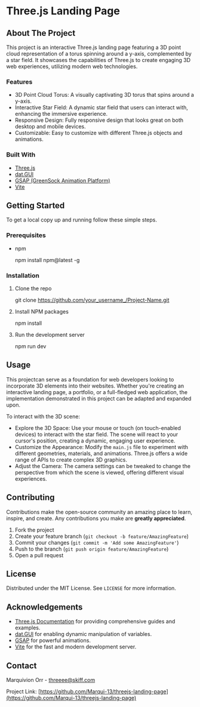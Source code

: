 # Three.js Landing Page

## About The Project

This project is an interactive Three.js landing page featuring a 3D point cloud representation of a torus spinning around a y-axis, complemented by a star field. It showcases the capabilities of Three.js to create engaging 3D web experiences, utilizing modern web technologies.

### Features

- 3D Point Cloud Torus: A visually captivating 3D torus that spins around a y-axis.
- Interactive Star Field: A dynamic star field that users can interact with, enhancing the immersive experience.
- Responsive Design: Fully responsive design that looks great on both desktop and mobile devices.
- Customizable: Easy to customize with different Three.js objects and animations.

### Built With

- [Three.js](https://threejs.org/)
- [dat.GUI](https://github.com/dataarts/dat.gui)
- [GSAP (GreenSock Animation Platform)](https://greensock.com/gsap/)
- [Vite](https://vitejs.dev/)

## Getting Started

To get a local copy up and running follow these simple steps.

### Prerequisites

- npm
  
  npm install npm@latest -g
  

### Installation

1. Clone the repo
  
   git clone https://github.com/your_username_/Project-Name.git
  
2. Install NPM packages
   
   npm install
   
3. Run the development server
   
   npm run dev
   

## Usage

This projectcan serve as a foundation for web developers looking to incorporate 3D elements into their websites. Whether you're creating an interactive landing page, a portfolio, or a full-fledged web application, the implementation demonstrated in this project can be adapted and expanded upon.

To interact with the 3D scene:
- Explore the 3D Space: Use your mouse or touch (on touch-enabled devices) to interact with the star field. The scene will react to your cursor's position, creating a dynamic, engaging user experience.
- Customize the Appearance: Modify the `main.js` file to experiment with different geometries, materials, and animations. Three.js offers a wide range of APIs to create complex 3D graphics.
- Adjust the Camera: The camera settings can be tweaked to change the perspective from which the scene is viewed, offering different visual experiences.

## Contributing

Contributions make the open-source community an amazing place to learn, inspire, and create. Any contributions you make are **greatly appreciated**.

1. Fork the project
2. Create your feature branch (`git checkout -b feature/AmazingFeature`)
3. Commit your changes (`git commit -m 'Add some AmazingFeature'`)
4. Push to the branch (`git push origin feature/AmazingFeature`)
5. Open a pull request

## License

Distributed under the MIT License. See `LICENSE` for more information.

## Acknowledgements

- [Three.js Documentation](https://threejs.org/docs/) for providing comprehensive guides and examples.
- [dat.GUI](https://github.com/dataarts/dat.gui) for enabling dynamic manipulation of variables.
- [GSAP](https://greensock.com/) for powerful animations.
- [Vite](https://vitejs.dev/) for the fast and modern development server.

## Contact

Marquivion Orr - threeee@skiff.com

Project Link: [https://github.com/Marqui-13/threejs-landing-page](https://github.com/Marqui-13/threejs-landing-page)